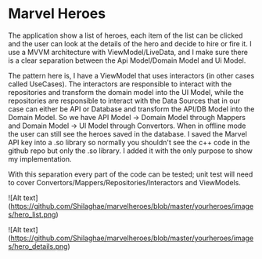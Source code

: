 
#  Marvel Heroes

The application show a list of heroes, each item of the list can be clicked and the user can look at the details of the hero and decide to hire or fire it.
I use a MVVM architecture with ViewModel/LiveData, and I make sure there is a clear separation between the Api Model/Domain Model and Ui Model.

The pattern here is, I have a ViewModel that uses interactors (in other cases called UseCases).
The interactors are responsible to interact with the repositories and transform the domain model into the UI Model, while the repositories are responsible to interact with the Data Sources that in our case can either be API or Database and transform the API/DB Model into the Domain Model.
So we have API Model -> Domain Model through Mappers and Domain Model -> UI Model through Convertors.
When in offline mode the user can still see the heroes saved in the database.
I saved the Marvel API key into a .so library so normally you shouldn't see the c++ code in the github repo but only the .so library. I added it with the only purpose to show my implementation.

With this separation every part of the code can be tested; unit test will need to cover Convertors/Mappers/Repositories/Interactors and ViewModels.

![Alt text] (https://github.com/Shilaghae/marvelheroes/blob/master/yourheroes/images/hero_list.png)

![Alt text] (https://github.com/Shilaghae/marvelheroes/blob/master/yourheroes/images/hero_details.png)
